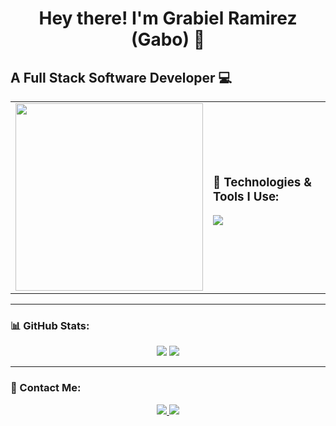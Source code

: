 <h1 align="center">Hey there! I'm Grabiel Ramirez (Gabo) 👋</h1>

## A Full Stack Software Developer 💻

<table>
  <tr>
    <td>
      <img src="https://media.giphy.com/media/qgQUggAC3Pfv687qPC/giphy.gif" width="300"/>
    </td>
    <td>
      <h3>🚀 Technologies & Tools I Use:</h3>
      <p>
        <img src="https://skillicons.dev/icons?i=js,ts,html,css,react,nestjs,postgres,mongodb,docker,vscode" />
      </p>
    </td>
  </tr>
</table>

---

### 📊 GitHub Stats:

<p align="center">
  <img src="https://github-readme-stats.vercel.app/api?username=gaboramirezdev&show_icons=true&theme=radical" />
  <img src="https://github-readme-stats.vercel.app/api/top-langs/?username=gaboramirezdev&layout=compact&theme=radical" />
</p>

---

### 📩 Contact Me:

<p align="center">
  <a href="https://www.linkedin.com/in/grabiel-ramirez-290b5725b">
  <img src="https://img.shields.io/badge/LinkedIn-blue?style=for-the-badge&logo=linkedin" />
</a>
  <a href="mailto:gaboramirezdev@gmail.com"><img src="https://img.shields.io/badge/Email-red?style=for-the-badge&logo=gmail" /></a>
</p>
